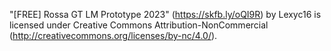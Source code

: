 "[FREE] Rossa GT LM Prototype 2023" (https://skfb.ly/oQI9R) by Lexyc16 is licensed under Creative Commons Attribution-NonCommercial (http://creativecommons.org/licenses/by-nc/4.0/).